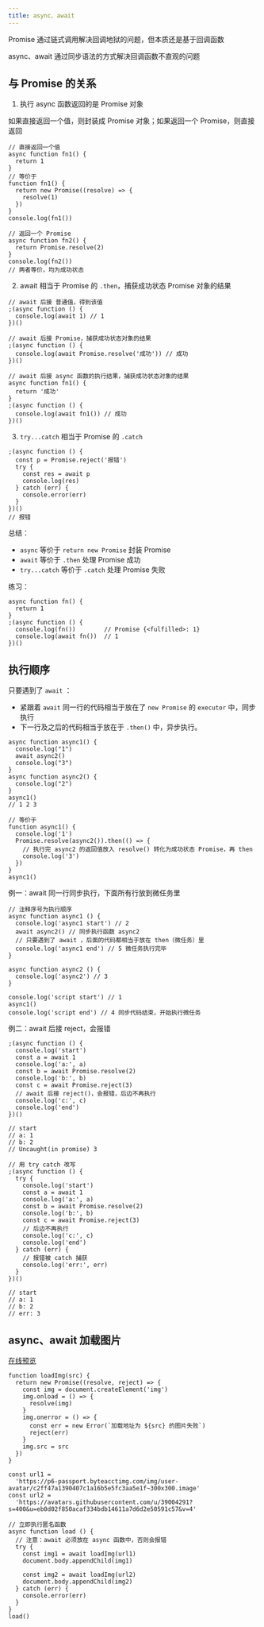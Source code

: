 ```yaml
---
title: async、await
---
```


Promise 通过链式调用解决回调地狱的问题，但本质还是基于回调函数

async、await 通过同步语法的方式解决回调函数不直观的问题

## 与 Promise 的关系

1. 执行 async 函数返回的是 Promise 对象

如果直接返回一个值，则封装成 Promise 对象；如果返回一个 Promise，则直接返回

```js:no-line-numbers
// 直接返回一个值
async function fn1() {
  return 1
}
// 等价于
function fn1() {
  return new Promise((resolve) => {
    resolve(1)
  })
}
console.log(fn1())

// 返回一个 Promise
async function fn2() {
  return Promise.resolve(2)
}
console.log(fn2())
// 两者等价，均为成功状态
```

2. await 相当于 Promise 的 `.then`，捕获成功状态 Promise 对象的结果

```js:no-line-numbers
// await 后接 普通值，得到该值
;(async function () {
  console.log(await 1) // 1
})()

// await 后接 Promise，捕获成功状态对象的结果
;(async function () {
  console.log(await Promise.resolve('成功')) // 成功
})()

// await 后接 async 函数的执行结果，捕获成功状态对象的结果
async function fn1() {
  return '成功'
}
;(async function () {
  console.log(await fn1()) // 成功
})()
```

3. `try...catch` 相当于 Promise 的 `.catch`

```js:no-line-numbers
;(async function () {
  const p = Promise.reject('报错')
  try {
    const res = await p
    console.log(res)
  } catch (err) {
    console.error(err)
  }
})()
// 报错
```

总结：

- `async` 等价于 `return new Promise` 封装 Promise
- `await` 等价于 `.then` 处理 Promise 成功
- `try...catch` 等价于 `.catch` 处理 Promise 失败

练习：

```js:no-line-numbers
async function fn() {
  return 1
}
;(async function () {
  console.log(fn())        // Promise {<fulfilled>: 1}
  console.log(await fn())  // 1
})()
```

## 执行顺序

只要遇到了 `await` ：

- 紧跟着 `await` 同一行的代码相当于放在了 `new Promise` 的 `executor` 中，同步执行
- 下一行及之后的代码相当于放在于 `.then()` 中，异步执行。

```js:no-line-numbers
async function async1() {
  console.log("1")
  await async2()
  console.log("3")
}
async function async2() {
  console.log("2")
}
async1()
// 1 2 3

// 等价于
function async1() {
  console.log('1')
  Promise.resolve(async2()).then(() => {
    // 执行完 async2 的返回值放入 resolve() 转化为成功状态 Promise，再 then
    console.log('3')
  })
}
async1()
```

例一：await 同一行同步执行，下面所有行放到微任务里

```js:no-line-numbers
// 注释序号为执行顺序
async function async1 () {
  console.log('async1 start') // 2
  await async2() // 同步执行函数 async2
  // 只要遇到了 await ，后面的代码都相当于放在 then（微任务）里
  console.log('async1 end') // 5 微任务执行完毕
}

async function async2 () {
  console.log('async2') // 3
}

console.log('script start') // 1
async1()
console.log('script end') // 4 同步代码结束，开始执行微任务
```

例二：await 后接 reject，会报错

```js:no-line-numbers
;(async function () {
  console.log('start')
  const a = await 1
  console.log('a:', a)
  const b = await Promise.resolve(2)
  console.log('b:', b)
  const c = await Promise.reject(3)
  // await 后接 reject()，会报错，后边不再执行
  console.log('c:', c)
  console.log('end')
})()

// start
// a: 1
// b: 2
// Uncaught(in promise) 3

// 用 try catch 改写
;(async function () {
  try {
    console.log('start')
    const a = await 1
    console.log('a:', a)
    const b = await Promise.resolve(2)
    console.log('b:', b)
    const c = await Promise.reject(3)
    // 后边不再执行
    console.log('c:', c)
    console.log('end')
  } catch (err) {
    // 报错被 catch 捕获
    console.log('err:', err)
  }
})()

// start
// a: 1
// b: 2
// err: 3
```

## async、await 加载图片

[在线预览](http://js.jirengu.com/jaxurotole/1/edit?js,output)

```js:no-line-numbers
function loadImg(src) {
  return new Promise((resolve, reject) => {
    const img = document.createElement('img')
    img.onload = () => {
      resolve(img)
    }
    img.onerror = () => {
      const err = new Error(`加载地址为 ${src} 的图片失败`)
      reject(err)
    }
    img.src = src
  })
}

const url1 =
  'https://p6-passport.byteacctimg.com/img/user-avatar/c2ff47a1390407c1a16b5e5fc3aa5e1f~300x300.image'
const url2 =
  'https://avatars.githubusercontent.com/u/39004291?s=400&u=eb0d02f850acaf334bdb14611a7d6d2e50591c57&v=4'

// 立即执行匿名函数
async function load () {
  // 注意：await 必须放在 async 函数中，否则会报错
  try {
    const img1 = await loadImg(url1)
    document.body.appendChild(img1)

    const img2 = await loadImg(url2)
    document.body.appendChild(img2)
  } catch (err) {
    console.error(err)
  }
}
load()
```
